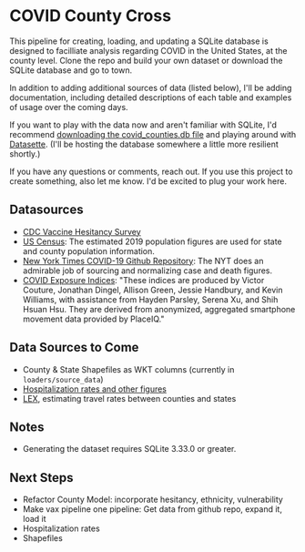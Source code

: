 # COVID County Cross

This pipeline for creating, loading, and updating a SQLite database is designed to facilliate analysis regarding COVID in the United States, at the county level. Clone the repo and build your own dataset or download the SQLite database and go to town.

In addition to adding additional sources of data (listed below), I'll be adding documentation, including detailed descriptions of each table and examples of usage over the coming days.

If you want to play with the data now and aren't familiar with SQLite, I'd recommend [downloading the covid_counties.db file](https://drive.google.com/file/d/1S017R1HEwXtRURmOr_eUm09xTrTXGVeh/view?usp=sharing) and playing around with [Datasette](https://datasette.io/). (I'll be hosting the database somewhere a little more resilient shortly.)

If you have any questions or comments, reach out. If you use this project to create something, also let me know. I'd be excited to plug your work here.

## Datasources

- [CDC Vaccine Hesitancy Survey](https://data.cdc.gov/stories/s/cnd2-a6zw)
- [US Census](https://www.census.gov/programs-surveys/popest/data/data-sets.html): The estimated 2019 population figures are used for state and county population information.
- [New York Times COVID-19 Github Repository](https://github.com/nytimes/covid-19-data): The NYT does an admirable job of sourcing and normalizing case and death figures.
- [COVID Exposure Indices](https://github.com/COVIDExposureIndices/COVIDExposureIndices): "These indices are produced by Victor Couture, Jonathan Dingel, Allison Green, Jessie Handbury, and Kevin Williams, with assistance from Hayden Parsley, Serena Xu, and Shih Hsuan Hsu. They are derived from anonymized, aggregated smartphone movement data provided by PlaceIQ."

## Data Sources to Come

- County & State Shapefiles as WKT columns (currently in `loaders/source_data`)
- [Hospitalization rates and other figures](https://healthdata.gov/Hospital/COVID-19-Reported-Patient-Impact-and-Hospital-Capa/anag-cw7u)
- [LEX](https://github.com/COVIDExposureIndices/COVIDExposureIndices), estimating travel rates between counties and states

## Notes

- Generating the dataset requires SQLite 3.33.0 or greater.

## Next Steps

- Refactor County Model: incorporate hesitancy, ethnicity, vulnerability
- Make vax pipeline one pipeline: Get data from github repo, expand it, load it
- Hospitalization rates
- Shapefiles